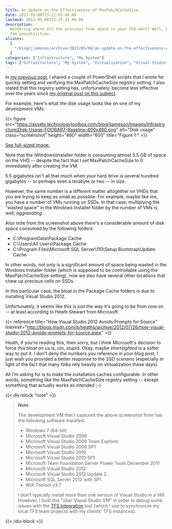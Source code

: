 ```yaml
---
title: An Update on the Effectiveness of MaxPatchCacheSize
date: 2013-05-06T23:22:03-06:00
lastmod: 2013-05-06T23:25:31-06:00
description:
  Wondering where all the precious free space in your SSD went? Well, here are a
  few possibilities.
aliases:
  [
    "/blog/jjameson/archive/2013/05/06/an-update-on-the-effectiveness-of-maxpatchcachesize.aspx",
  ]
categories: ["Infrastructure", "My System"]
tags: ["Infrastructure", "My System", "Virtualization", "Visual Studio"]
---
```


In
[my previous post](/blog/jjameson/2013/05/06/powershell-scripts-for-managing-maxpatchcachesize),
I shared a couple of PowerShell scripts that I wrote for quickly setting and
verifying the MaxPatchCacheSize registry setting. I also stated that this
registry setting has, unfortunately, become less effective over the years since
[my original post on this subject](/blog/jjameson/2010/04/30/save-significant-disk-space-by-setting-maxpatchcachesize-to-0).

For example, here's what the disk usage looks like on one of my development VMs:

{{< figure
src="https://assets.technologytoolbox.com/blog/jjameson/Images/Infrastructure/Disk-Usage-FOOBAR7-Baseline-600x460.png"
alt="Disk usage" class="screenshot" height="460" width="600"
title="Figure 1:" >}}

[See full-sized image.](https://assets.technologytoolbox.com/blog/jjameson/Images/Infrastructure/Disk-Usage-FOOBAR7-Baseline-991x760.png)

Note that the \Windows\Installer folder is consuming almost 5.5 GB of space on
the VHD -- despite the fact that I set MaxPatchCacheSize to 0 immediately after
creating the VM.

5.5 gigabytes isn't all that much when your hard drive is several hundred
gigabytes -- or perhaps even a terabyte or two -- in size.

However, the same number is a different matter altogether on VHDs that you are
trying to keep as small as possible. For example, maybe like me, you have a
number of VMs running on SSDs. In that case, multiplying the "wasted space" in
the Windows Installer folder by the number of VMs is, well, _aggravating_.

Also note from the screenshot above there's a considerable amount of disk space
consumed by the following folders:

- C:\ProgramData\Package Cache
- C:\Users\All Users\Package Cache
- C:\Program Files\Microsoft SQL Server\110\Setup Bootstrap\Update Cache

In other words, not only is a significant amount of space being wasted in the
Windows Installer folder (which is supposed to be controllable using the
MaxPatchCacheSize setting), now we also have several other locations that chew
up precious cells on SSDs.

In this particular case, the bloat in the Package Cache folders is due to
installing Visual Studio 2012.

Unfortunately, it seems like this is just the way it's going to be from now on
-- at least according to Heath Stewart from Microsoft:

{{< reference title="How Visual Studio 2012 Avoids Prompts for Source"
linkHref="http://blogs.msdn.com/b/heaths/archive/2012/07/26/how-visual-studio-2012-avoids-prompts-for-source.aspx" >}}

Heath, if you're reading this, then sorry, but I think Microsoft's decision to
force this bloat on us is, um, stupid. Okay, maybe _shortsighted_ is a softer
way to put it. I don't deny the numbers you reference in your blog post; I just
wish you provided a better response to the SSD scenario (especially in light of
the fact that many folks rely heavily on virtualization these days).

All I'm asking for is to make the installation caches configurable. In other
words, something like the MaxPatchCacheSize registry setting -- except something
that actually works as intended ;-)

{{< div-block "note" >}}

> **Note**
>
> The development VM that I captured the above screenshot from has the following
> software installed:
>
> - Windows 7 (64-bit)
> - Microsoft Visual Studio 2008
> - Microsoft Visual Studio 2008 Team Explorer
> - Microsoft Visual Studio 2008 SP1
> - Microsoft Visual Studio 2010
> - Microsoft Visual Studio 2010 SP1
> - Microsoft Team Foundation Server Power Tools December 2011
> - Microsoft Visual Studio 2012
> - Microsoft Visual Studio 2012 Update 2
> - Microsoft SQL Server 2012 with SP1
> - WiX Toolset v3.7
>
> I don't typically install more than one version of Visual Studio in a VM.
> However, I built this "uber Visual Studio VM" in order to debug some issues
> with the
> [TFS Integration](http://visualstudiogallery.msdn.microsoft.com/eb77e739-c98c-4e36-9ead-fa115b27fefe)
> tool (which I use to synchronize my local TFS team projects with my clients'
> TFS instances).

{{< /div-block >}}
